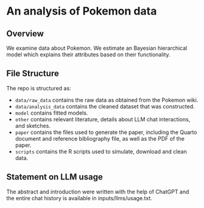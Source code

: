 # An analysis of Pokemon data

## Overview

We examine data about Pokemon. We estimate an Bayesian hierarchical model which explains their attributes based on their functionality.


## File Structure

The repo is structured as:

-   `data/raw_data` contains the raw data as obtained from the Pokemon wiki.
-   `data/analysis_data` contains the cleaned dataset that was constructed.
-   `model` contains fitted models. 
-   `other` contains relevant literature, details about LLM chat interactions, and sketches.
-   `paper` contains the files used to generate the paper, including the Quarto document and reference bibliography file, as well as the PDF of the paper. 
-   `scripts` contains the R scripts used to simulate, download and clean data.


## Statement on LLM usage

The abstract and introduction were written with the help of ChatGPT and the entire chat history is available in inputs/llms/usage.txt.